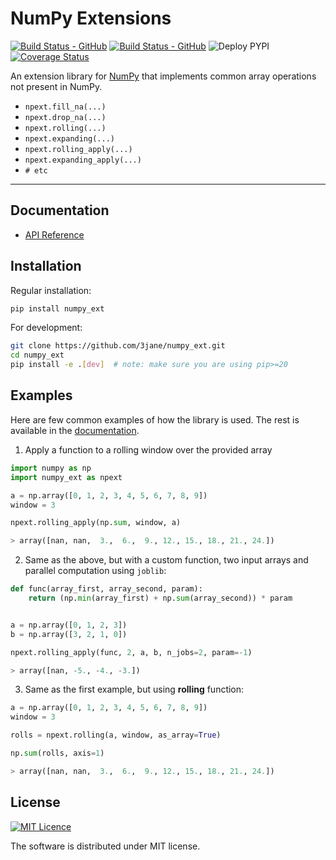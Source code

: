 # NumPy Extensions
[![Build Status - GitHub](https://github.com/3jane/numpy_ext/workflows/Python%20package/badge.svg)](https://github.com/3jane/numpy_ext/actions?query=workflow%3A%22Python+package%22) [![Build Status - GitHub](https://github.com/3jane/numpy_ext/workflows/Deploy%20docs/badge.svg)](https://github.com/3jane/numpy_ext/actions?query=workflow%3A%22Deploy+docs%22) ![Deploy PYPI](https://github.com/3jane/numpy_ext/workflows/Deploy%20PYPI/badge.svg)  [![Coverage Status](https://coveralls.io/repos/github/3jane/numpy_ext/badge.svg)](https://coveralls.io/github/3jane/numpy_ext)

An extension library for [NumPy](https://github.com/numpy/numpy) that implements common array operations not present in NumPy.

* `npext.fill_na(...)`
* `npext.drop_na(...)`
* `npext.rolling(...)`
* `npext.expanding(...)`
* `npext.rolling_apply(...)`
* `npext.expanding_apply(...)`
* `# etc`

---
## Documentation

* [API Reference](http://3jane.github.io/numpy_ext/)

## Installation
Regular installation:
```bash
pip install numpy_ext
```

For development:
```bash
git clone https://github.com/3jane/numpy_ext.git
cd numpy_ext
pip install -e .[dev]  # note: make sure you are using pip>=20
```

## Examples
Here are few common examples of how the library is used. The rest is available in the [documentation](http://3jane.github.io/numpy_ext/).

1) Apply a function to a rolling window over the provided array

```python
import numpy as np
import numpy_ext as npext

a = np.array([0, 1, 2, 3, 4, 5, 6, 7, 8, 9])
window = 3

npext.rolling_apply(np.sum, window, a)

> array([nan, nan,  3.,  6.,  9., 12., 15., 18., 21., 24.])
```

2) Same as the above, but with a custom function, two input arrays and parallel computation using `joblib`:

```python
def func(array_first, array_second, param):
    return (np.min(array_first) + np.sum(array_second)) * param


a = np.array([0, 1, 2, 3])
b = np.array([3, 2, 1, 0])

npext.rolling_apply(func, 2, a, b, n_jobs=2, param=-1)

> array([nan, -5., -4., -3.])
```

3) Same as the first example, but using **rolling** function:

```python
a = np.array([0, 1, 2, 3, 4, 5, 6, 7, 8, 9])
window = 3

rolls = npext.rolling(a, window, as_array=True)

np.sum(rolls, axis=1)

> array([nan, nan,  3.,  6.,  9., 12., 15., 18., 21., 24.])
```

## License
[![MIT Licence](https://badges.frapsoft.com/os/mit/mit.svg?v=103)](https://tldrlegal.com/license/mit-license)

The software is distributed under MIT license. 
